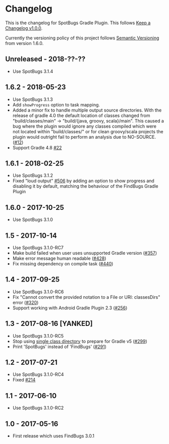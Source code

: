 # Changelog

This is the changelog for SpotBugs Gradle Plugin. This follows [Keep a Changelog v1.0.0](http://keepachangelog.com/en/1.0.0/).

Currently the versioning policy of this project follows [Semantic Versioning](http://semver.org/) from version 1.6.0.

## Unreleased - 2018-??-??

* Use SpotBugs 3.1.4

## 1.6.2 - 2018-05-23

* Use SpotBugs 3.1.3
* Add `showProgress` option to task mapping.
* Added a minor fix to handle multiple output source directories. With the release of gradle 4.0 the default location of classes changed from "build/classes/main" -> "build/{java, groovy, scala}/main". This caused a bug where the plugin would ignore any classes compiled which were not located within "build/classes/" or for clean groovy/scala projects the plugin would outright fail to perform an analysis due to NO-SOURCE.([#12](https://github.com/spotbugs/spotbugs-gradle-plugin/pull/12))
* Support Gradle 4.8 [#22](https://github.com/spotbugs/spotbugs-gradle-plugin/pull/22)

## 1.6.1 - 2018-02-25

* Use SpotBugs 3.1.2
* Fixed "loud output" [#506](https://github.com/spotbugs/spotbugs/issues/506) by adding an option to show progress and disabling it by default, matching the behaviour of the FindBugs Gradle Plugin

## 1.6.0 - 2017-10-25

* Use SpotBugs 3.1.0

## 1.5 - 2017-10-14

* Use SpotBugs 3.1.0-RC7
* Make build failed when user uses unsupported Gradle version ([#357](https://github.com/spotbugs/spotbugs/issues/357))
* Make error message human readable ([#428](https://github.com/spotbugs/spotbugs/pull/428))
* Fix missing dependency on compile task ([#440](https://github.com/spotbugs/spotbugs/issues/440))

## 1.4 - 2017-09-25

* Use SpotBugs 3.1.0-RC6
* Fix "Cannot convert the provided notation to a File or URI: classesDirs" error ([#320](https://github.com/spotbugs/spotbugs/issues/320))
* Support working with Android Gradle Plugin 2.3 ([#256](https://github.com/spotbugs/spotbugs/issues/256))

## 1.3 - 2017-08-16 [YANKED]

* Use SpotBugs 3.1.0-RC5
* Stop using [single class directory](https://docs.gradle.org/4.0.2/release-notes.html#multiple-class-directories-for-a-single-source-set) to prepare for Gradle v5 ([#299](https://github.com/spotbugs/spotbugs/issues/299))
* Print 'SpotBugs' instead of 'FindBugs' ([#291](https://github.com/spotbugs/spotbugs/issues/291))

## 1.2 - 2017-07-21

* Use SpotBugs 3.1.0-RC4
* Fixed [#214](https://github.com/spotbugs/spotbugs/issues/214)

## 1.1 - 2017-06-10

* Use SpotBugs 3.1.0-RC2

## 1.0 - 2017-05-16

* First release which uses FindBugs 3.0.1
